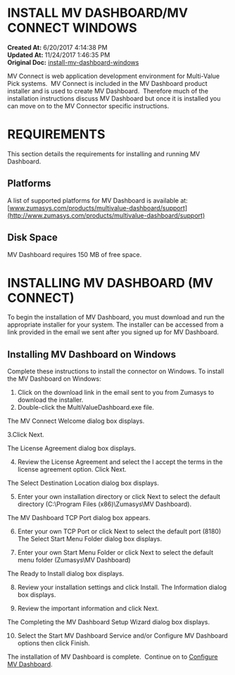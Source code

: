# INSTALL MV DASHBOARD/MV CONNECT WINDOWS

**Created At:** 6/20/2017 4:14:38 PM  
**Updated At:** 11/24/2017 1:46:35 PM  
**Original Doc:** [install-mv-dashboard-windows](https://docs.zumasys.com/36577-mv-dashboard/install-mv-dashboard-windows)  


MV Connect is web application development environment for Multi-Value Pick systems.  MV Connect is included in the MV Dashboard product installer and is used to create MV Dashboard.  Therefore much of the installation instructions discuss MV Dashboard but once it is installed you can move on to the MV Connector specific instructions.

# **REQUIREMENTS**

This section details the requirements for installing and running MV Dashboard.

## **Platforms**

A list of supported platforms for MV Dashboard is available at: [www.zumasys.com/products/multivalue-dashboard/support](http://www.zumasys.com/products/multivalue-dashboard/support)

## **Disk Space**

MV Dashboard requires 150 MB of free space.

# **INSTALLING MV DASHBOARD (MV CONNECT)**

To begin the installation of MV Dashboard, you must download and run the appropriate installer for your system. The installer can be accessed from a link provided in the email we sent after you signed up for MV Dashboard.



## **Installing MV Dashboard on Windows**

Complete these instructions to install the connector on Windows. To install the MV Dashboard on Windows:

1. Click on the download link in the email sent to you from Zumasys to download the installer.
2. Double-click the MultiValueDashboard.exe file.


The MV Connect Welcome dialog box displays.

3.Click Next.

The License Agreement dialog box displays.

4. Review the License Agreement and select the I accept the terms in the license agreement option. Click Next.

The Select Destination Location dialog box displays.

5. Enter your own installation directory or click Next to select the default directory (C:\Program Files (x86)\Zumasys\MV Dashboard).

The MV Dashboard TCP Port dialog box appears.

6. Enter your own TCP Port or click Next to select the default port (8180) The Select Start Menu Folder dialog box displays.

7. Enter your own Start Menu Folder or click Next to select the default menu folder (Zumasys\MV Dashboard)

The Ready to Install dialog box displays.

8. Review your installation settings and click Install. The Information dialog box displays.

9. Review the important information and click Next.

The Completing the MV Dashboard Setup Wizard dialog box displays.

10. Select the Start MV Dashboard Service and/or Configure MV Dashboard options then click Finish.

The installation of MV Dashboard is complete.  Continue on to [Configure MV Dashboard](./../configure-mv-dashboard).

